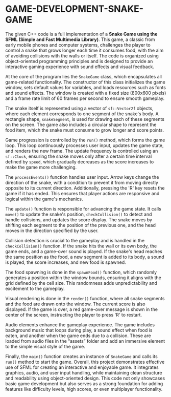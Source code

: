 # GAME-DEVELOPMENT-SNAKE-GAME
The given C++ code is a full implementation of a **Snake Game using the SFML (Simple and Fast Multimedia Library)**. This game, a classic from early mobile phones and computer systems, challenges the player to control a snake that grows longer each time it consumes food, with the aim of avoiding collisions with the walls or itself. The code is organized using object-oriented programming principles and is designed to provide an interactive gaming experience with sound effects and visual feedback.

At the core of the program lies the `SnakeGame` class, which encapsulates all game-related functionality. The constructor of this class initializes the game window, sets default values for variables, and loads resources such as fonts and sound effects. The window is created with a fixed size (800x600 pixels) and a frame rate limit of 60 frames per second to ensure smooth gameplay.

The snake itself is represented using a vector of `sf::Vector2f` objects, where each element corresponds to one segment of the snake's body. A rectangle shape, `snakeSegment`, is used for drawing each of these segments on the screen. The game also includes a circular shape to represent the food item, which the snake must consume to grow longer and score points.

Game progression is controlled by the `run()` method, which forms the game loop. This loop continuously processes user input, updates the game state, and renders the new frame. The update frequency is controlled using an `sf::Clock`, ensuring the snake moves only after a certain time interval defined by `speed`, which gradually decreases as the score increases to make the game more challenging.

The `processEvents()` function handles user input. Arrow keys change the direction of the snake, with a condition to prevent it from moving directly opposite to its current direction. Additionally, pressing the 'R' key resets the game if it has ended. This ensures that player actions are responsive and logical within the game's mechanics.

The `update()` function is responsible for advancing the game state. It calls `move()` to update the snake's position, `checkCollision()` to detect and handle collisions, and updates the score display. The snake moves by shifting each segment to the position of the previous one, and the head moves in the direction specified by the user.

Collision detection is crucial to the gameplay and is handled in the `checkCollision()` function. If the snake hits the wall or its own body, the game ends, and a game-over sound is played. If the snake's head reaches the same position as the food, a new segment is added to its body, a sound is played, the score increases, and new food is spawned.

The food spawning is done in the `spawnFood()` function, which randomly generates a position within the window bounds, ensuring it aligns with the grid defined by the cell size. This randomness adds unpredictability and excitement to the gameplay.

Visual rendering is done in the `render()` function, where all snake segments and the food are drawn onto the window. The current score is also displayed. If the game is over, a red game-over message is shown in the center of the screen, instructing the player to press 'R' to restart.

Audio elements enhance the gameplay experience. The game includes background music that loops during play, a sound effect when food is eaten, and another when the game ends due to a collision. These are loaded from audio files in the “assets” folder and add an immersive element to the simple visual style of the game.

Finally, the `main()` function creates an instance of `SnakeGame` and calls its `run()` method to start the game. Overall, this project demonstrates effective use of SFML for creating an interactive and enjoyable game. It integrates graphics, audio, and user input handling, while maintaining clean structure and readability using object-oriented design. This code not only showcases basic game development but also serves as a strong foundation for adding features like difficulty levels, high scores, or even multiplayer functionality.
